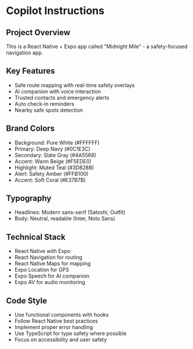 # Copilot Instructions

<!-- Use this file to provide workspace-specific custom instructions to Copilot. For more details, visit https://code.visualstudio.com/docs/copilot/copilot-customization#_use-a-githubcopilotinstructionsmd-file -->

## Project Overview

This is a React Native + Expo app called "Midnight Mile" - a safety-focused navigation app.

## Key Features

- Safe route mapping with real-time safety overlays
- AI companion with voice interaction
- Trusted contacts and emergency alerts
- Auto check-in reminders
- Nearby safe spots detection

## Brand Colors

- Background: Pure White (#FFFFFF)
- Primary: Deep Navy (#0C1E3C)
- Secondary: Slate Gray (#4A5568)
- Accent: Warm Beige (#F5EDE0)
- Highlight: Muted Teal (#3D828B)
- Alert: Safety Amber (#FFB100)
- Accent: Soft Coral (#E37B7B)

## Typography

- Headlines: Modern sans-serif (Satoshi, Outfit)
- Body: Neutral, readable (Inter, Noto Sans)

## Technical Stack

- React Native with Expo
- React Navigation for routing
- React Native Maps for mapping
- Expo Location for GPS
- Expo Speech for AI companion
- Expo AV for audio monitoring

## Code Style

- Use functional components with hooks
- Follow React Native best practices
- Implement proper error handling
- Use TypeScript for type safety where possible
- Focus on accessibility and user safety
